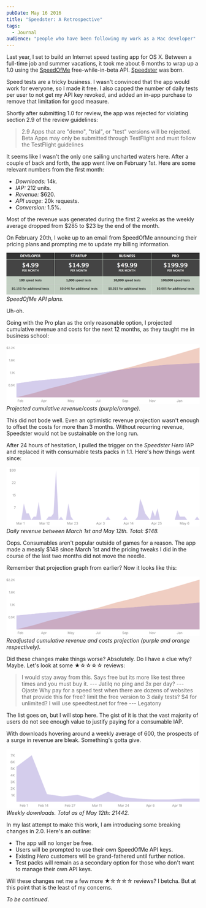 ```yaml
---
pubDate: May 16 2016
title: "Speedster: A Retrospective"
tags:
  - Journal
audience: "people who have been following my work as a Mac developer"
---
```


Last year, I set to build an Internet speed testing app for OS X. Between a
full-time job and summer vacations, it took me about 6 months to wrap up a 1.0
using the [SpeedOfMe](http://speedof.me) free-while-in-beta API.
[Speedster](https://speedsterapp.com) was born.

Speed tests are a tricky business. I wasn't convinced that the app would work
for everyone, so I made it free. I also capped the number of daily tests per
user to not get my API key revoked, and added an in-app purchase to remove that limitation
for good measure.

Shortly after submitting 1.0 for review, the app was rejected for violating
section 2.9 of the review guidelines:

> 2.9 Apps that are "demo", "trial", or "test" versions will be rejected. Beta
> Apps may only be submitted through TestFlight and must follow the TestFlight
> guidelines

It seems like I wasn't the only one sailing uncharted waters here. After a
couple of back and forth, the app went live on February 1st. Here are some
relevant numbers from the first month:

- *Downloads:* 14k.
- *IAP:* 212 units.
- *Revenue:* $620.
- *API usage*: 20k requests.
- *Conversion:* 1.5%.

Most of the revenue was generated during the first 2 weeks as the weekly average
dropped from $285 to $23 by the end of the month.

On February 20th, I woke up to an email from SpeedOfMe announcing their pricing
plans and prompting me to update my billing information.

![SpeedOfMe Pricing](./speedofme-plans.png) *SpeedOfMe API plans.*

Uh-oh.

Going with the Pro plan as the only reasonable option, I projected cumulative
revenue and costs for the next 12 months, as they taught me in business school:

![[Chart] Cumulative Revenue Projection](./cumulative-costs-sales.svg)
*Projected cumulative revenue/costs (purple/orange).*

This did not bode well. Even an optimistic revenue projection wasn't enough to
offset the costs for more than 3 months. Without recurring revenue, Speedster
would not be sustainable on the long run.

After 24 hours of hesitation, I pulled the trigger on the *Speedster Hero* IAP
and replaced it with consumable tests packs in 1.1. Here's how things went
since:

![[Chart] Daily Sales](./march-may-sales.svg) *Daily revenue between March 1st
and May 12th. Total: $148.*

Oops. Consumables aren't popular outside of games for a reason. The app made a
measly $148 since March 1st and the pricing tweaks I did in the course of the
last two months did not move the needle.

Remember that projection graph from earlier? Now it looks like this:

![[Chart] Readjusted Cumulative Revenue/Cost Projection](./sales-adjusted-cumulative-costs-sales.svg) *Readjusted cumulative
revenue and costs projection (purple and orange respectively).*

Did these changes make things worse? Absolutely. Do I have a clue why? Maybe.
Let's look at some ★☆☆☆☆ reviews:

> I would stay away from this. Says free but its more like test three times and
> you must buy it. --- Jatilq no ping and 3x per day? --- Ojaste Why pay for a
> speed test when there are dozens of websites that provide this for free? limit
> the free version to 3 daily tests? $4 for unlimited? I will use speedtest.net
> for free --- Legatony

The list goes on, but I will stop here. The gist of it is that the vast majority
of users do not see enough value to justify paying for a consumable IAP.

With downloads hovering around a weekly average of 600, the prospects of a surge
in revenue are bleak. Something's gotta give.

![[Chart] Weekly Downloads](./weekly-downloads.svg) *Weekly downloads. Total as of
May 12th: 21442.*

In my last attempt to make this work, I am introducing some breaking changes in
2.0. Here's an outline:

- The app will no longer be free.
- Users will be prompted to use their own SpeedOfMe API keys.
- Existing *Hero* customers will be grand-fathered until further notice.
- Test packs will remain as a secondary option for those who don't want to
  manage their own API keys.

Will these changes net me a few more ★☆☆☆☆ reviews? I betcha. But at this point
that is the least of my concerns.

*To be continued*.
